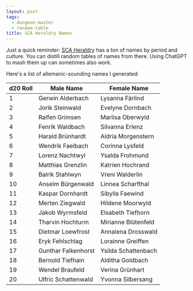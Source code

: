 ```yaml
---
layout: post
tags:
  - dungeon-master
  - random-table
title: SCA Heraldry Names
---
```

Just a quick reminder: [SCA Heraldry](https://heraldry.sca.org/names.html) has a ton of names by period and culture. You can distill random tables of names from there. Using ChatGPT to mash them up can sometimes also work.

Here's a list of allemanic-sounding names I generated:

| d20 Roll | Male Name           | Female Name         |
| -------- | ------------------- | ------------------- |
| 1        | Gerwin Alderbach    | Lysanna Färlind     |
| 2        | Jorik Steinwald     | Evelyne Dornbach    |
| 3        | Ralfen Grimsen      | Marlisa Oberwyld    |
| 4        | Fenrik Waldbach     | Silvanna Erlenz     |
| 5        | Harald Brünhardt    | Aldria Morgenstern  |
| 6        | Wendrik Faelbach    | Corinna Lysfeld     |
| 7        | Lorenz Nachtwyl     | Ysalda Frohmund     |
| 8        | Matthias Grenzlin   | Katrien Hochrand    |
| 9        | Balrik Stahlwyn     | Vreni Walderlin     |
| 10       | Anselm Bürgenwald   | Linnea Scharfthal   |
| 11       | Kaspar Dornhardt    | Sibylla Faewind     |
| 12       | Merten Ziegwald     | Hildene Moorwyld    |
| 13       | Jakob Wyrmsfeld     | Elsabeth Tiefhorn   |
| 14       | Tharvin Hochturm    | Mirianne Blütenfeld |
| 15       | Dietmar Loewfrost   | Annalena Drosswald  |
| 16       | Eryk Fehlschlag     | Lorainne Greiffen   |
| 17       | Gunthar Falkenhorst | Ysilda Schattenbach |
| 18       | Bernold Tiefhain    | Alditha Goldbach    |
| 19       | Wendel Braufeld     | Verina Grünhart     |
| 20       | Ulfric Schattenwald | Yvonna Silbersang   |